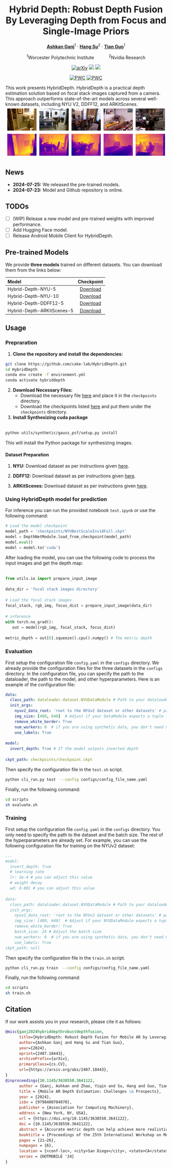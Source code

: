 <div align="center">
<h1>Hybrid Depth: Robust Depth Fusion </br> By Leveraging Depth from Focus and Single-Image Priors</h1>

[**Ashkan Ganj**](https://ashkanganj.me/)<sup>1</sup> · [**Hang Su**](https://suhangpro.github.io/)<sup>2</sup> · [**Tian Guo**](https://tianguo.info/)<sup>1</sup>

<sup>1</sup>Worcester Polytechnic Institute
&emsp;&emsp;&emsp;<sup>2</sup>Nvidia Research

<a href="https://arxiv.org/pdf/2407.18443"><img src='https://img.shields.io/badge/arXiv-Hybrid Depth-red' alt='arXiv'></a>
<a href="https://ashkanganj.me/files/ISMAR-Poster.pdf"><img src='https://img.shields.io/badge/ISMAR24-Poster-blue'></a>
<a href="https://huggingface.co/AshkanGanj/HybridDepth"><img src='https://img.shields.io/badge/%F0%9F%A4%97%20Hugging%20Face-Link-yellow'></a>


[![PWC](https://img.shields.io/endpoint.svg?url=https://paperswithcode.com/badge/hybriddepth-robust-depth-fusion-for-mobile-ar/monocular-depth-estimation-on-arkitscenes)](https://paperswithcode.com/sota/monocular-depth-estimation-on-arkitscenes?p=hybriddepth-robust-depth-fusion-for-mobile-ar)
[![PWC](https://img.shields.io/endpoint.svg?url=https://paperswithcode.com/badge/hybriddepth-robust-depth-fusion-for-mobile-ar/monocular-depth-estimation-on-nyu-depth-v2)](https://paperswithcode.com/sota/monocular-depth-estimation-on-nyu-depth-v2?p=hybriddepth-robust-depth-fusion-for-mobile-ar)
</div>

This work presents HybridDepth. HybridDepth is a practical depth estimation solution based on focal stack images captured from a camera. This approach outperforms state-of-the-art models across several well-known datasets, including NYU V2, DDFF12, and ARKitScenes.
![teaser](assets/teaser.png)

## News

- **2024-07-25:** We released the pre-trained models.
- **2024-07-23:** Model and Github repository is online.

## TODOs
- [ ] (WIP) Release a new model and pre-trained weights with improved performance.
- [ ] Add Hugging Face model.
- [ ] Release Android Mobile Client for HybridDepth.

## Pre-trained Models

We provide **three models** trained on different datasets. You can download them from the links below:

| Model | Checkpoint |
|:-|:-:|
| Hybrid-Depth-NYU-5 | [Download](https://github.com/cake-lab/HybridDepth/releases/download/v1.0/NYUBestScaleInv5Full.ckpt) |
| Hybrid-Depth-NYU-10 | [Download](https://github.com/cake-lab/HybridDepth/releases/download/v1.0/NYUBestScaleInv10Full.ckpt) |
| Hybrid-Depth-DDFF12-5 | [Download](https://github.com/cake-lab/HybridDepth/releases/download/v1.0/DDFF12BestScaleInv.ckpt) |
| Hybrid-Depth-ARKitScenes-5 | [Download](https://github.com/cake-lab/HybridDepth/releases/download/v1.0/scaleInvARKitScenes5.ckpt) |

## Usage

### Prepraration
1. **Clone the repository and install the dependencies:**
```bash
git clone https://github.com/cake-lab/HybridDepth.git
cd HybridDepth
conda env create -f environment.yml
conda activate hybriddepth
```
2. **Download Necessary Files:**
   * Download the necessary file [here](https://github.com/cake-lab/HybridDepth/releases/download/v1.0/DFF-DFV.tar) and place it in the `checkpoints` directory.
   * Download the checkpoints listed [here](#pre-trained-models) and put them under the `checkpoints` directory.
3. **Install Synthesizing cuda package**
```bash

python utils/synthetic/gauss_psf/setup.py install
```
This will install the Python package for synthesizing images.
#### Dataset Preparation

1. **NYU:**
Download dataset as per instructions given [here](https://github.com/cleinc/bts/tree/master/pytorch#nyu-depvh-v2).

1. **DDFF12:**
Download dataset as per instructions given [here](https://github.com/fuy34/DFV).
1. **ARKitScenes:**
Download dataset as per instructions given [here](https://github.com/cake-lab/Mobile-AR-Depth-Estimation).

### Using HybridDepth model for prediction

For inference you can run the provided notebook `test.ipynb` or use the following command:

```python
# Load the model checkpoint
model_path = 'checkpoints/NYUBestScaleInv10Full.ckpt'
model = DepthNetModule.load_from_checkpoint(model_path)
model.eval()
model = model.to('cuda')
```

After loading the model, you can use the following code to process the input images and get the depth map:

```python

from utils.io import prepare_input_image

data_dir = 'focal stack images directory'

# Load the focal stack images
focal_stack, rgb_img, focus_dist = prepare_input_image(data_dir)

# inference
with torch.no_grad():
   out = model(rgb_img, focal_stack, focus_dist)

metric_depth = out[0].squeeze().cpu().numpy() # The metric depth
```

### Evaluation

First setup the configuration file `config.yaml` in the `configs` directory. We already provide the configuration files for the three datasets in the `configs` directory. In the configuration file, you can specify the path to the dataloader, the path to the model, and other hyperparameters. Here is an example of the configuration file:

```yaml
data:
  class_path: dataloader.dataset.NYUDataModule # Path to your dataloader Module in dataset.py
  init_args:
    nyuv2_data_root: 'root to the NYUv2 dataset or other datasets' # path to the specific dataset
    img_size: [480, 640]  # Adjust if your DataModule expects a tuple for img_size
    remove_white_border: True
    num_workers: 0  # if you are using synthetic data, you don't need multiple workers
    use_labels: True

model:
  invert_depth: True # If the model outputs inverted depth

ckpt_path: checkpoints/checkpoint.ckpt
```

Then specify the configuration file in the `test.sh` script.

```bash
python cli_run.py test  --config configs/config_file_name.yaml
```

Finally, run the following command:

```bash
cd scripts
sh evaluate.sh
```

### Training

First setup the configuration file `config.yaml` in the `configs` directory. You only need to specify the path to the dataset and the batch size. The rest of the hyperparameters are already set.
For example, you can use the following configuration file for training on the NYUv2 dataset:

```yaml
...
model:
  invert_depth: True
  # learning rate
  lr: 3e-4 # you can adjust this value
  # weight decay
  wd: 0.001 # you can adjust this value

data:
  class_path: dataloader.dataset.NYUDataModule # Path to your dataloader Module in dataset.py
  init_args:
    nyuv2_data_root: 'root to the NYUv2 dataset or other datasets' # path to the specific dataset
    img_size: [480, 640]  # Adjust if your NYUDataModule expects a tuple for img_size
    remove_white_border: True
    batch_size: 24 # Adjust the batch size
    num_workers: 0  # if you are using synthetic data, you don't need multiple workers
    use_labels: True
ckpt_path: null
```

Then specify the configuration file in the `train.sh` script.

```bash
python cli_run.py train  --config configs/config_file_name.yaml
```

Finally, run the following command:

```bash
cd scripts
sh train.sh
```

## Citation
If our work assists you in your research, please cite it as follows:

```Bibtex
@misc{ganj2024hybriddepthrobustdepthfusion,
      title={HybridDepth: Robust Depth Fusion for Mobile AR by Leveraging Depth from Focus and Single-Image Priors}, 
      author={Ashkan Ganj and Hang Su and Tian Guo},
      year={2024},
      eprint={2407.18443},
      archivePrefix={arXiv},
      primaryClass={cs.CV},
      url={https://arxiv.org/abs/2407.18443}, 
}
@inproceedings{10.1145/3638550.3641122,
      author = {Ganj, Ashkan and Zhao, Yiqin and Su, Hang and Guo, Tian},
      title = {Mobile AR Depth Estimation: Challenges \& Prospects},
      year = {2024},
      isbn = {9798400704970},
      publisher = {Association for Computing Machinery},
      address = {New York, NY, USA},
      url = {https://doi.org/10.1145/3638550.3641122},
      doi = {10.1145/3638550.3641122},
      abstract = {Accurate metric depth can help achieve more realistic user interactions such as object placement and occlusion detection in mobile augmented reality (AR). However, it can be challenging to obtain metricly accurate depth estimation in practice. We tested four different state-of-the-art (SOTA) monocular depth estimation models on a newly introduced dataset (ARKitScenes) and observed obvious performance gaps on this real-world mobile dataset. We categorize the challenges to hardware, data, and model-related challenges and propose promising future directions, including (i) using more hardware-related information from the mobile device's camera and other available sensors, (ii) capturing high-quality data to reflect real-world AR scenarios, and (iii) designing a model architecture to utilize the new information.},
      booktitle = {Proceedings of the 25th International Workshop on Mobile Computing Systems and Applications},
      pages = {21–26},
      numpages = {6},
      location = {<conf-loc>, <city>San Diego</city>, <state>CA</state>, <country>USA</country>, </conf-loc>},
      series = {HOTMOBILE '24}
}
```
